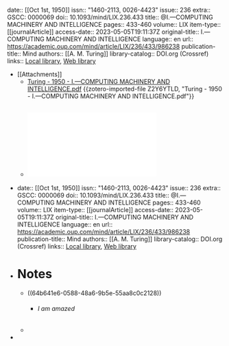 date:: [[Oct 1st, 1950]]
issn:: "1460-2113, 0026-4423"
issue:: 236
extra:: GSCC: 0000069
doi:: 10.1093/mind/LIX.236.433
title:: @I.—COMPUTING MACHINERY AND INTELLIGENCE
pages:: 433-460
volume:: LIX
item-type:: [[journalArticle]]
access-date:: 2023-05-05T19:11:37Z
original-title:: I.—COMPUTING MACHINERY AND INTELLIGENCE
language:: en
url:: https://academic.oup.com/mind/article/LIX/236/433/986238
publication-title:: Mind
authors:: [[A. M. Turing]]
library-catalog:: DOI.org (Crossref)
links:: [Local library](zotero://select/library/items/A2ZBTVL4), [Web library](https://www.zotero.org/users/6257385/items/A2ZBTVL4)

- [[Attachments]]
	- [Turing - 1950 - I.—COMPUTING MACHINERY AND INTELLIGENCE.pdf](https://watermark.silverchair.com/lix-236-433.pdf?token=AQECAHi208BE49Ooan9kkhW_Ercy7Dm3ZL_9Cf3qfKAc485ysgAAAvUwggLxBgkqhkiG9w0BBwagggLiMIIC3gIBADCCAtcGCSqGSIb3DQEHATAeBglghkgBZQMEAS4wEQQMhqATp7EKQjFJu_n4AgEQgIICqHwzgNu0bsZSgna5222juZwNzFBgaUDnp0hDfYtB8kHTgh8yJu1SwO_CH2ZmUlM34YHarwYcQkCFVEazum_hl7Z1ZFCCjAdG4HC-_FCrjwwhbhs0oDHfBm-zYyt1RK-7dxMMX-R4Ghf7UZF0dg4XbbqGRXwcurgug0iKqTn84gUVtBNeV9q4IYum7fz_X_71T-aBUi5XIzO1IyIzok7oXHk0cO2vDJ8EwRAFsHptiqdJFLfdPZxBAE1rnWTdAin0YyB6-mXt1c4iNF05HM31Y5LnygErWMfLAk2vLAYE5SWhXjcvCiS305SZEKim417DwE1iutX9kS3ej9li4352rKREHVYduRVxWqyw1IAI8e7Z8m5iwM1LPbeMSxKJ6P4ukwgMw1UsNPlMbr-QQv_VmSx2V-GhQ6J8mcPCt15drwUf6dQAFmNB2yiysA2dMGfSBTW4tPwLaW4tmfHUiudNCr4-VgAVfrB5a9vdjb3SmdiaACxWVCeExzq9pYLBSFzbHiZXlJzsyBLgb0NqdUa_9yUhVdziBjS7qj0hYpgY_u7eO4zCu6CYIBF203cTMSqcBZ5FCqwSG8jx-3nQWHvRm1yXIvMwaVsTQVAnjawneUtKoyFXWqSLORjqi_O8Xk5gv_GgM6arXBTR9XNCTCjTfLP-xSP91cTuJps5KTlF-2zBeI9vAWFn_nuDSCp1eE5kHYmv3EQpVxBufG0HkLtXCOE1zRTHi7DvrMRBO7Xa1vIn2AsDkJkJcOYtGLEy6mpVlif1jKeIb9uSMz4oeDhKymcqEV08Y0blMNtzPvNAy8uSLkESSDdavSPYvb5QNcm4IYer2Gi17dP_1MIqJD1LSNAfwGMLNKF6l_EqMf-HOECWtJZl8HfaSGDO5qUlkAUmwLe0AOVudP61) {{zotero-imported-file Z2Y6YTLD, "Turing - 1950 - I.—COMPUTING MACHINERY AND INTELLIGENCE.pdf"}}
	- ![Turing - 1950 - I.—COMPUTING MACHINERY AND INTELLIGENCE.pdf](../assets/Turing_-_1950_-_I.—COMPUTING_MACHINERY_AND_INTELLIGENCE_1689652901623_0.pdf)
		-
- date:: [[Oct 1st, 1950]]
  issn:: "1460-2113, 0026-4423"
  issue:: 236
  extra:: GSCC: 0000069
  doi:: 10.1093/mind/LIX.236.433
  title:: @I.—COMPUTING MACHINERY AND INTELLIGENCE
  pages:: 433-460
  volume:: LIX
  item-type:: [[journalArticle]]
  access-date:: 2023-05-05T19:11:37Z
  original-title:: I.—COMPUTING MACHINERY AND INTELLIGENCE
  language:: en
  url:: https://academic.oup.com/mind/article/LIX/236/433/986238
  publication-title:: Mind
  authors:: [[A. M. Turing]]
  library-catalog:: DOI.org (Crossref)
  links:: [Local library](zotero://select/library/items/A2ZBTVL4), [Web library](https://www.zotero.org/users/6257385/items/A2ZBTVL4)
- # Notes
	- ((64b641e6-0588-48a6-9b5e-55aa8c0c2128))
		- ###### I am amazed
	-
-